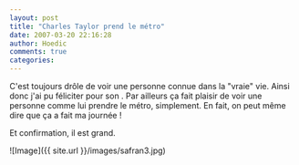 ```yaml
---
layout: post
title: "Charles Taylor prend le métro"
date: 2007-03-20 22:16:28
author: Hoedic
comments: true
categories: 
---
```



C'est toujours drôle de voir une personne connue dans la "vraie" vie. Ainsi donc j'ai pu féliciter  pour son . Par ailleurs ça fait plaisir de voir une personne comme lui prendre le métro, simplement. En fait, on peut même dire que ça a fait ma journée !

Et confirmation, il est grand.

![Image]({{ site.url }}/images/safran3.jpg)
